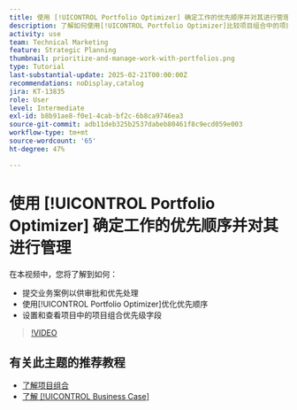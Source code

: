 ```yaml
---
title: 使用 [!UICONTROL Portfolio Optimizer] 确定工作的优先顺序并对其进行管理
description: 了解如何使用[!UICONTROL Portfolio Optimizer]比较项目组合中的项目并确定其优先级。
activity: use
team: Technical Marketing
feature: Strategic Planning
thumbnail: prioritize-and-manage-work-with-portfolios.png
type: Tutorial
last-substantial-update: 2025-02-21T00:00:00Z
recommendations: noDisplay,catalog
jira: KT-13835
role: User
level: Intermediate
exl-id: b8b91ae8-f0e1-4cab-bf2c-6b8ca9746ea3
source-git-commit: adb11deb325b2537dabeb80461f8c9ecd059e003
workflow-type: tm+mt
source-wordcount: '65'
ht-degree: 47%

---
```


# 使用 [!UICONTROL Portfolio Optimizer] 确定工作的优先顺序并对其进行管理

在本视频中，您将了解到如何：

* 提交业务案例以供审批和优先处理
* 使用[!UICONTROL Portfolio Optimizer]优化优先顺序
* 设置和查看项目中的项目组合优先级字段

>[!VIDEO](https://video.tv.adobe.com/v/3446275/?quality=12&learn=on&enablevpops)

## 有关此主题的推荐教程

* [了解项目组合](/help/portfolios-and-programs/overview-of-adobe-workfront-portfolios.md)
* [了解 [!UICONTROL Business Case]](/help/portfolios-and-programs/introduction-to-the-business-case.md)
